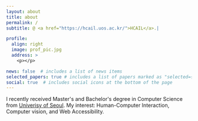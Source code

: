 ```yaml
---
layout: about
title: about
permalink: /
subtitle: @ <a href="https://hcail.uos.ac.kr/">HCAIL</a>.|

profile:
  align: right
  image: prof_pic.jpg
  address: >
    <p></p>

news: false  # includes a list of news items
selected_papers: true # includes a list of papers marked as "selected={true}"
social: true  # includes social icons at the bottom of the page
---
```


I recently received Master's and Bachelor's degree in Computer Science from <a href="https://www.uos.ac.kr/">Univerisy of Seoul</a>. My interest: Human-Computer Interaction, Computer vision, and Web Accessibility.